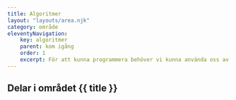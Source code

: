 ```yaml
---
title: Algoritmer
layout: "layouts/area.njk"
category: område
eleventyNavigation:
    key: algoritmer
    parent: kom igång
    order: 1
    excerpt: För att kunna programmera behöver vi kunna använda oss av ett antal olika verktyg
---
```

## Delar i området {{ title }}
